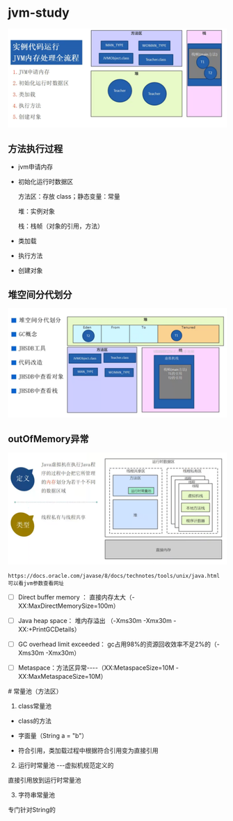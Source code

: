 # jvm-study

![](pic/image1.png)

## 方法执行过程

- jvm申请内存
  
- 初始化运行时数据区
  
  方法区：存放 class；静态变量：常量
  
  堆：实例对象
  
  栈：栈帧（对象的引用，方法）
  
- 类加载
  
- 执行方法
  
- 创建对象
  

## 堆空间分代划分
![](pic/image.png)
## outOfMemory异常

![](pic\image2.jpg)

```
https://docs.oracle.com/javase/8/docs/technotes/tools/unix/java.html
可以看jvm参数查看网址
```

- [ ] Direct buffer memory ： 直接内存太大（-XX:MaxDirectMemorySize=100m）
  
- [ ] Java heap space： 堆内存溢出 （-Xms30m -Xmx30m -XX:+PrintGCDetails）
  
- [ ] GC overhead limit exceeded： gc占用98%的资源回收效率不足2%的（-Xms30m -Xmx30m）
  
- [ ] Metaspace：方法区异常----（XX:MetaspaceSize=10M -XX:MaxMetaspaceSize=10M）
  

# 常量池（方法区）

1. class常量池
  
  - class的方法
    
  - 字面量（String a = "b"）
    
  - 符合引用，类加载过程中根据符合引用变为直接引用
    
2. 运行时常量池 ---虚拟机规范定义的
  
  直接引用放到运行时常量池
  
3. 字符串常量池
  
  专门针对String的
